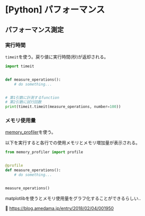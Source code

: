 # [Python] パフォーマンス


パフォーマンス測定
------------------

### 実行時間

`timeit`を使う。戻り値に実行時間(秒)が返却される。

```python
import timeit


def measure_operations():
    # do something...


# 第1引数に計測するfunction
# 第2引数に試行回数
print(timeit.timeit(measure_operations, number=100))
```



### メモリ使用量

[memory_profiler]を使う。

[memory_profiler]: https://pypi.org/project/memory-profiler/

以下を実行すると各行での使用メモリとメモリ増加量が表示される。

```python
from memory_profiler import profile


@profile
def measure_operations():
    # do something...


measure_operations()
```

matplotlibを使うとメモリ使用量をグラフ化することができるらしい..

📖 https://blog.amedama.jp/entry/2018/02/04/001950
